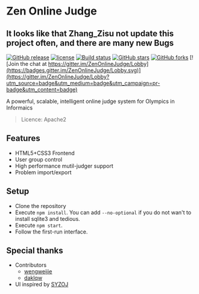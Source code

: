 # Zen Online Judge

## It looks like that Zhang_Zisu not update this project often, and there are many new Bugs

[![GitHub release](https://img.shields.io/github/release/ZhangZisu/ZenOnlineJudge.svg)](https://github.com/ZhangZisu/ZenOnlineJudge)
[![license](https://img.shields.io/github/license/ZhangZisu/ZenOnlineJudge.svg)](https://github.com/ZhangZisu/ZenOnlineJudge)
[![Build status](https://ci.appveyor.com/api/projects/status/0sc873ikiw8a5ecc/branch/master?svg=true)](https://ci.appveyor.com/project/ZhangZisu/zenonlinejudge/branch/master)
[![GitHub stars](https://img.shields.io/github/stars/ZhangZisu/ZenOnlineJudge.svg?style=social&label=Stars)](https://github.com/ZhangZisu/ZenOnlineJudge)
[![GitHub forks](https://img.shields.io/github/forks/ZhangZisu/ZenOnlineJudge.svg?style=social&label=Fork)](https://github.com/ZhangZisu/ZenOnlineJudge) [![Join the chat at https://gitter.im/ZenOnlineJudge/Lobby](https://badges.gitter.im/ZenOnlineJudge/Lobby.svg)](https://gitter.im/ZenOnlineJudge/Lobby?utm_source=badge&utm_medium=badge&utm_campaign=pr-badge&utm_content=badge)

A powerful, scalable, intelligent online judge system for Olympics in Informaics

> Licence: Apache2

## Features
  - HTML5+CSS3 Frontend
  - User group control
  - High performance mutil-judger support
  - Problem import/export

## Setup
  - Clone the repository
  - Execute `npm install`. You can add `--no-optional` if you do not wan't to install sqlite3 and tedious.
  - Execute `npm start`.
  - Follow the first-run interface.

## Special thanks
  - Contributors
    - [wengweijie](https://github.com/wengweijie)
    - [daklqw](https://github.com/daklqw)
  - UI inspired by [SYZOJ](https://github.com/syzoj/syzoj)
